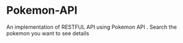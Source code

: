 # Pokemon-API
An implementation of RESTFUL API using Pokemon API .
Search the pokemon you want to see details
